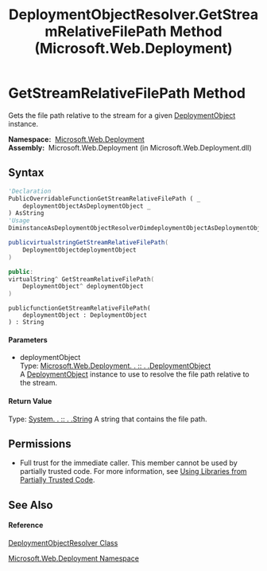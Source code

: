 ﻿---
title: DeploymentObjectResolver.GetStreamRelativeFilePath Method  (Microsoft.Web.Deployment)
TOCTitle: GetStreamRelativeFilePath Method
ms:assetid: M:Microsoft.Web.Deployment.DeploymentObjectResolver.GetStreamRelativeFilePath(Microsoft.Web.Deployment.DeploymentObject)
ms:mtpsurl: https://msdn.microsoft.com/en-us/library/microsoft.web.deployment.deploymentobjectresolver.getstreamrelativefilepath(v=VS.90)
ms:contentKeyID: 20209076
ms.date: 05/02/2012
mtps_version: v=VS.90
f1_keywords:
- Microsoft.Web.Deployment.DeploymentObjectResolver.GetStreamRelativeFilePath
dev_langs:
- CSharp
- JScript
- VB
- c++
api_location:
- Microsoft.Web.Deployment.dll
api_name:
- Microsoft.Web.Deployment.DeploymentObjectResolver.GetStreamRelativeFilePath
api_type:
- Managed
topic_type:
- apiref
- kbSyntax
product_family_name: VS
ROBOTS: INDEX,FOLLOW
---

# GetStreamRelativeFilePath Method

Gets the file path relative to the stream for a given [DeploymentObject](deploymentobject-class-microsoft-web-deployment.md) instance.

**Namespace:**  [Microsoft.Web.Deployment](microsoft-web-deployment-namespace.md)  
**Assembly:**  Microsoft.Web.Deployment (in Microsoft.Web.Deployment.dll)

## Syntax

``` vb
'Declaration
PublicOverridableFunctionGetStreamRelativeFilePath ( _
    deploymentObjectAsDeploymentObject _
) AsString
'Usage
DiminstanceAsDeploymentObjectResolverDimdeploymentObjectAsDeploymentObjectDimreturnValueAsStringreturnValue = instance.GetStreamRelativeFilePath(deploymentObject)
```

``` csharp
publicvirtualstringGetStreamRelativeFilePath(
    DeploymentObjectdeploymentObject
)
```

``` c++
public:
virtualString^ GetStreamRelativeFilePath(
    DeploymentObject^ deploymentObject
)
```

``` jscript
publicfunctionGetStreamRelativeFilePath(
    deploymentObject : DeploymentObject
) : String
```

#### Parameters

  - deploymentObject  
    Type: [Microsoft.Web.Deployment. . :: . .DeploymentObject](deploymentobject-class-microsoft-web-deployment.md)  
    A [DeploymentObject](deploymentobject-class-microsoft-web-deployment.md) instance to use to resolve the file path relative to the stream.  

#### Return Value

Type: [System. . :: . .String](https://msdn.microsoft.com/en-us/library/s1wwdcbf\(v=vs.90\))  
A string that contains the file path.  

## Permissions

  - Full trust for the immediate caller. This member cannot be used by partially trusted code. For more information, see [Using Libraries from Partially Trusted Code](https://msdn.microsoft.com/en-us/library/8skskf63\(v=vs.90\)).

## See Also

#### Reference

[DeploymentObjectResolver Class](deploymentobjectresolver-class-microsoft-web-deployment.md)

[Microsoft.Web.Deployment Namespace](microsoft-web-deployment-namespace.md)

